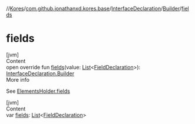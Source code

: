 //[Kores](../../../index.md)/[com.github.jonathanxd.kores.base](../../index.md)/[InterfaceDeclaration](../index.md)/[Builder](index.md)/[fields](fields.md)



# fields  
[jvm]  
Content  
open override fun [fields](fields.md)(value: [List](https://kotlinlang.org/api/latest/jvm/stdlib/kotlin.collections/-list/index.html)<[FieldDeclaration](../../-field-declaration/index.md)>): [InterfaceDeclaration.Builder](index.md)  
More info  


See [ElementsHolder.fields](../../-elements-holder/fields.md)

  


[jvm]  
Content  
var [fields](fields.md): [List](https://kotlinlang.org/api/latest/jvm/stdlib/kotlin.collections/-list/index.html)<[FieldDeclaration](../../-field-declaration/index.md)>  



